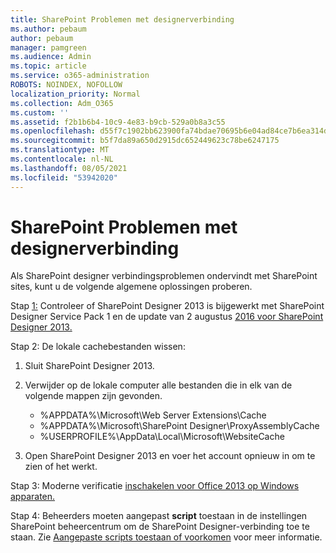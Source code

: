 ```yaml
---
title: SharePoint Problemen met designerverbinding
ms.author: pebaum
author: pebaum
manager: pamgreen
ms.audience: Admin
ms.topic: article
ms.service: o365-administration
ROBOTS: NOINDEX, NOFOLLOW
localization_priority: Normal
ms.collection: Adm_O365
ms.custom: ''
ms.assetid: f2b1b6b4-10c9-4e83-b9cb-529a0b8a3c55
ms.openlocfilehash: d55f7c1902bb623900fa74bdae70695b6e04ad84ce7b6ea314db614283ec436d
ms.sourcegitcommit: b5f7da89a650d2915dc652449623c78be6247175
ms.translationtype: MT
ms.contentlocale: nl-NL
ms.lasthandoff: 08/05/2021
ms.locfileid: "53942020"
---
```

# <a name="sharepoint-designer-connection-issues"></a>SharePoint Problemen met designerverbinding 

Als SharePoint designer verbindingsproblemen ondervindt met SharePoint sites, kunt u de volgende algemene oplossingen proberen.

Stap [1:](https://support.microsoft.com/help/2817441/description-of-microsoft-sharepoint-designer-2013-service-pack-1-sp1) Controleer of SharePoint Designer 2013 is bijgewerkt met SharePoint Designer Service Pack 1 en de update van 2 augustus [2016 voor SharePoint Designer 2013.](https://support.microsoft.com/help/3114721/august-2-2016-update-for-sharepoint-designer-2013-kb3114721)



Stap 2: De lokale cachebestanden wissen:

1. Sluit SharePoint Designer 2013.

2. Verwijder op de lokale computer alle bestanden die in elk van de volgende mappen zijn gevonden.

    - %APPDATA%\Microsoft\Web Server Extensions\Cache
    - %APPDATA%\Microsoft\SharePoint Designer\ProxyAssemblyCache
    - %USERPROFILE%\AppData\Local\Microsoft\WebsiteCache

3. Open SharePoint Designer 2013 en voer het account opnieuw in om te zien of het werkt.

Stap 3: Moderne verificatie [inschakelen voor Office 2013 op Windows apparaten.](https://docs.microsoft.com/microsoft-365/admin/security-and-compliance/enable-modern-authentication)

Stap 4: Beheerders moeten aangepast **script** toestaan in de instellingen SharePoint beheercentrum om de SharePoint Designer-verbinding toe te staan. Zie [Aangepaste scripts toestaan of voorkomen](https://docs.microsoft.com/sharepoint/allow-or-prevent-custom-script) voor meer informatie.


